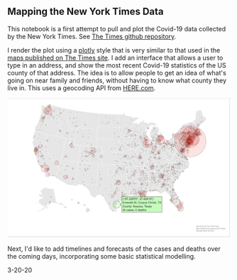 ## Mapping the New York Times Data

This notebook is a first attempt to pull and plot the Covid-19 data collected by the New York Times.
See [The Times github repository](https://github.com/nytimes/covid-19-data).

I render the plot using a [plotly](https://plotly.com/python/) style that is very similar to that used in the [maps published on The Times site](https://www.nytimes.com/interactive/2020/us/coronavirus-us-cases.html). I add an interface that allows a user to type in an address, and show the most recent Covid-19 statistics of the US county of that address. The idea is to allow people to get an idea of what's going on near family and friends, without having to know what county they live in. This uses a geocoding API from [HERE.com](https://www.here.com/).

![example image](plot-example.png)

Next, I'd like to add timelines and forecasts of the cases and deaths over the coming days, incorporating some basic statistical modelling. 

3-20-20
